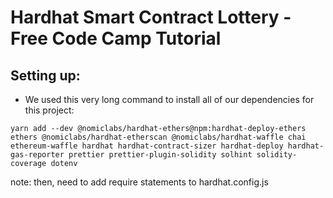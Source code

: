 # Hardhat Smart Contract Lottery - Free Code Camp Tutorial

## Setting up:
-   We used this very long command to install all of our dependencies for this project:

`yarn add --dev @nomiclabs/hardhat-ethers@npm:hardhat-deploy-ethers ethers @nomiclabs/hardhat-etherscan @nomiclabs/hardhat-waffle chai ethereum-waffle hardhat hardhat-contract-sizer hardhat-deploy hardhat-gas-reporter prettier prettier-plugin-solidity solhint solidity-coverage dotenv`

note: then, need to add require statements to hardhat.config.js